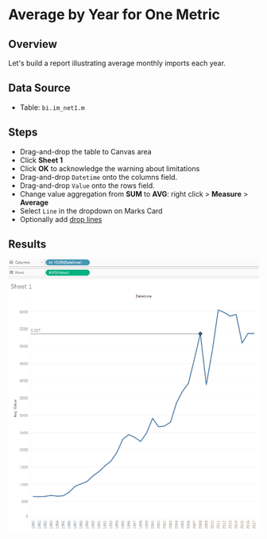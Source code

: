 # Average by Year for One Metric

## Overview

Let's build a report illustrating average monthly imports each year.

## Data Source

* Table: `bi.im_net1.m`

## Steps

* Drag-and-drop the table to Canvas area
* Click **Sheet 1**
* Click **OK** to acknowledge the warning about limitations
* Drag-and-drop `Datetime` onto the columns field.
* Drag-and-drop `Value` onto the rows field.
* Change value aggregation from **SUM** to **AVG**: right click > **Measure** > **Average**
* Select `Line` in the dropdown on Marks Card
* Optionally add [drop lines](comparison_of_two_metrics_at_one_bar_graph.md#drop-lines)

## Results

![](../images/average_by_year.png)
